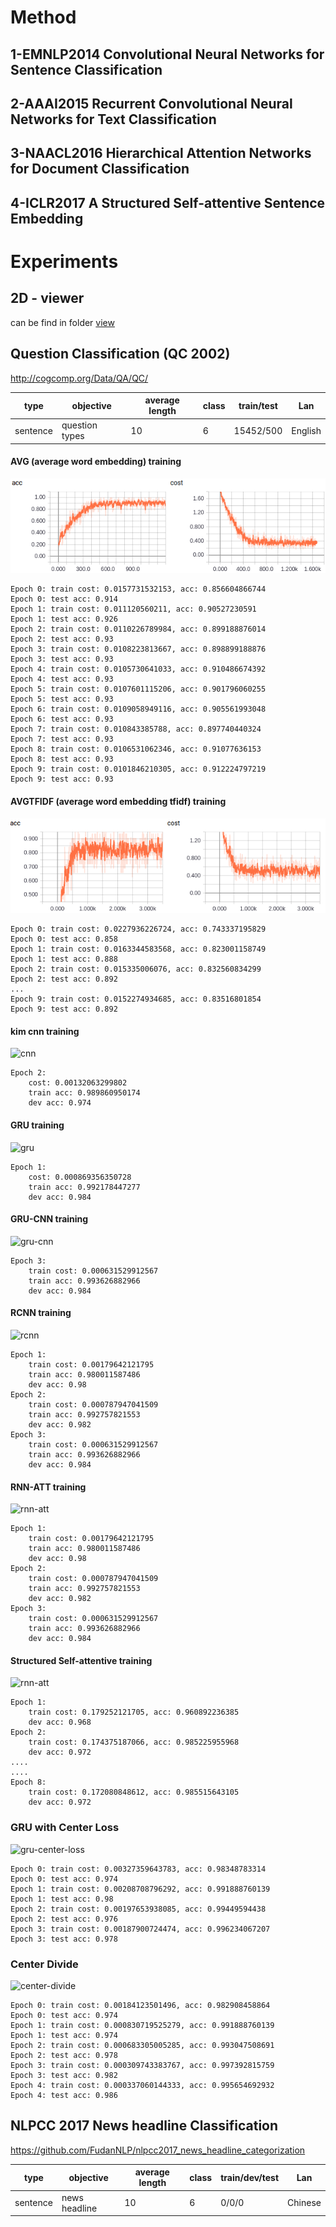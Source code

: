 # Method
## 1-EMNLP2014 Convolutional Neural Networks for Sentence Classification

## 2-AAAI2015 Recurrent Convolutional Neural Networks for Text Classification

## 3-NAACL2016 Hierarchical Attention Networks for Document Classification

## 4-ICLR2017 A Structured Self-attentive Sentence Embedding

# Experiments
## 2D - viewer
can be find in folder
[view](file:/viewr)

## Question Classification (QC 2002)
http://cogcomp.org/Data/QA/QC/

| type | objective | average length | class | train/test | Lan|
| ------ | ------ | ------ | ------ | ------ | ------ |
| sentence | question types | 10 | 6 | 15452/500 | English|

#### AVG (average word embedding) training
![avg](figs/qc_avg_train.png)

    Epoch 0: train cost: 0.0157731532153, acc: 0.856604866744
    Epoch 0: test acc: 0.914
    Epoch 1: train cost: 0.011120560211, acc: 0.90527230591
    Epoch 1: test acc: 0.926
    Epoch 2: train cost: 0.0110226789984, acc: 0.899188876014
    Epoch 2: test acc: 0.93
    Epoch 3: train cost: 0.0108223813667, acc: 0.898899188876
    Epoch 3: test acc: 0.93
    Epoch 4: train cost: 0.0105730641033, acc: 0.910486674392
    Epoch 4: test acc: 0.93
    Epoch 5: train cost: 0.0107601115206, acc: 0.901796060255
    Epoch 5: test acc: 0.93
    Epoch 6: train cost: 0.0109058949116, acc: 0.905561993048
    Epoch 6: test acc: 0.93
    Epoch 7: train cost: 0.010843385788, acc: 0.897740440324
    Epoch 7: test acc: 0.93
    Epoch 8: train cost: 0.0106531062346, acc: 0.91077636153
    Epoch 8: test acc: 0.93
    Epoch 9: train cost: 0.0101846210305, acc: 0.912224797219
    Epoch 9: test acc: 0.93

#### AVGTFIDF (average word embedding tfidf) training
![avgtfidf](figs/qc_avg_tfidf_train.png)

    Epoch 0: train cost: 0.0227936226724, acc: 0.743337195829
    Epoch 0: test acc: 0.858
    Epoch 1: train cost: 0.0163344583568, acc: 0.823001158749
    Epoch 1: test acc: 0.888
    Epoch 2: train cost: 0.015335006076, acc: 0.832560834299
    Epoch 2: test acc: 0.892
    ...
    Epoch 9: train cost: 0.0152274934685, acc: 0.83516801854
    Epoch 9: test acc: 0.892

#### kim cnn training
![cnn](figs/qc_cnn_train.png)

    Epoch 2:
        cost: 0.00132063299802
        train acc: 0.989860950174
        dev acc: 0.974

#### GRU training
![gru](figs/qc_gru_train.png)

    Epoch 1:
        cost: 0.000869356350728
        train acc: 0.992178447277
        dev acc: 0.984

#### GRU-CNN training
![gru-cnn](figs/qc_gru_cnn_train.png)

    Epoch 3:
        train cost: 0.000631529912567
        train acc: 0.993626882966
        dev acc: 0.984


#### RCNN training
![rcnn](figs/qc_rcnn_train.png)

    Epoch 1:
        train cost: 0.00179642121795
        train acc: 0.980011587486
        dev acc: 0.98
    Epoch 2:
        train cost: 0.000787947041509
        train acc: 0.992757821553
        dev acc: 0.982
    Epoch 3:
        train cost: 0.000631529912567
        train acc: 0.993626882966
        dev acc: 0.984


#### RNN-ATT training
![rnn-att](figs/qc_rnn_att_train.png)

    Epoch 1:
        train cost: 0.00179642121795
        train acc: 0.980011587486
        dev acc: 0.98
    Epoch 2:
        train cost: 0.000787947041509
        train acc: 0.992757821553
        dev acc: 0.982
    Epoch 3:
        train cost: 0.000631529912567
        train acc: 0.993626882966
        dev acc: 0.984

#### Structured Self-attentive training
![rnn-att](figs/qc_self_stru_train.png)

    Epoch 1:
        train cost: 0.179252121705, acc: 0.960892236385
        dev acc: 0.968
    Epoch 2:
        train cost: 0.174375187066, acc: 0.985225955968
        dev acc: 0.972
    ....
    ....
    Epoch 8:
        train cost: 0.172080848612, acc: 0.985515643105
        dev acc: 0.972


### GRU with Center Loss
![gru-center-loss](figs/qc_gru_center_loss_train.png)

    Epoch 0: train cost: 0.00327359643783, acc: 0.98348783314
    Epoch 0: test acc: 0.974
    Epoch 1: train cost: 0.00208708796292, acc: 0.991888760139
    Epoch 1: test acc: 0.98
    Epoch 2: train cost: 0.00197653938085, acc: 0.99449594438
    Epoch 2: test acc: 0.976
    Epoch 3: train cost: 0.00187900724474, acc: 0.996234067207
    Epoch 3: test acc: 0.978


### Center Divide
![center-divide](figs/qc_center_divide.png)

    Epoch 0: train cost: 0.00184123501496, acc: 0.982908458864
    Epoch 0: test acc: 0.974
    Epoch 1: train cost: 0.000830719525279, acc: 0.991888760139
    Epoch 1: test acc: 0.974
    Epoch 2: train cost: 0.000683305005285, acc: 0.993047508691
    Epoch 2: test acc: 0.978
    Epoch 3: train cost: 0.000309743383767, acc: 0.997392815759
    Epoch 3: test acc: 0.982
    Epoch 4: train cost: 0.000337060144333, acc: 0.995654692932
    Epoch 4: test acc: 0.986



## NLPCC 2017 News headline Classification
https://github.com/FudanNLP/nlpcc2017_news_headline_categorization

| type | objective | average length | class | train/dev/test | Lan
| ------ | ------ | ------ | ------ | ------ |  ------ |
| sentence | news headline | 10 | 6 | 0/0/0 |Chinese




